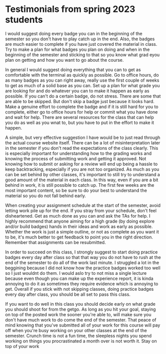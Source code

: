 # Testimonials from spring 2023 students

I would suggest doing every badge you can in the beginning of the semester so you don't have to play catch up in the end. Also, the badges are much easier to complete if you have just covered the material in class. Try to make a plan for what badges you plan on doing and when in the beginning of the semester and sticking to that so you know what grad eyou plan on getting and how you want to go about the course.

In general I would suggest doing everything that you can to get as comfortable with the terminal as quickly as possible. Go to office hours, do as many badges as you can right away, really use the first couple of weeks to get as much of a solid base as you can. Set up a plan for what grade you are looking for and do whatever you can to make it happen as early as possible. If you can't do a certain badge, do not stress. There are some that are able to be skipped. But don't skip a badge just because it looks hard. Make a genuine effort to complete the badge and if it is still hard for you to complete, either go to office hours for help or commit what you have done and wait for help. There are several resources for the class that can help you do as well as you wnat to, but you have to put in the effort to make it happen.




A simple, but very effective suggestion I have would be to just read through the actual course website itself. There can be a lot of misinterpretation later in the semester if you don't read the expectations of the class clearly. This is especially important for understanding how to the grading works and knowing the process of submitting work and getting it approved. Not knowing how to submit or asking for a review will end up being a hassle to keep backtracking, especially if you are not too organized. As much as you can be set behind by other classes, it's important to still try to understand a good amount of the material in each class. In this way, even if you are a bit behind in work, it is still possible to catch up. The first few weeks are the most important content, so be sure to do your best to understand the material so you do not fall behind early. 



When creating your assignment schedule at the start of the semester, avoid letting work pile up for the end. If you stray from your schedule, don't feel disheartened. Get as much done as you can and ask the TAs for help. I highly recommend that anyone aiming for a high grade (by doing explore and/or build badges) hands in their ideas and work as early as possible. Whether the work is just a simple outline, or not as complete as you want it to be, it's much better to get feedback to point you in the right direction. Remember that assignments can be resubmitted.  


In order to succeed on this class, I strongly suggest to start doing practice badges every day after class so that that way you do not have to rush at the end of the semester to do all of the work last minute. I struggled a lot in the beggining because I did not know how the practice badges worked too well so I just wouldnt do them. I would aslo try to not miss a single lecture because even though you can make up the experience report, it is kinda annoying to do it as sometimes they require evidence which is annoying to get. Overall if you stick with not skipping classes, doing practice badges every day after class, you should be all set to pass this class. 


If you want to do well in this class you should decide early on what grade you should shoot for from the getgo. As long as you hit your goal, staying on top of the posted work the sooner you're able to, will make sure you don't have much work to do come the end of the semester. That peace of mind knowing that you've submitted all of your work for this course will pay off when you're busy working on your other classes at the end of the semester. Crunch time is not a fun time, the sleepless nights you spend working on things you procrastinated a month over is not worth it. Stay on top of your work
